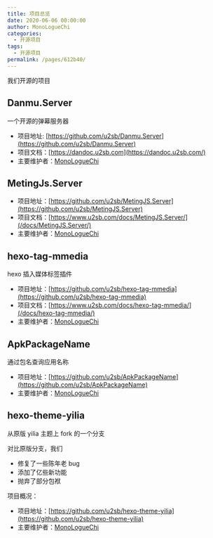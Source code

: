 ```yaml
---
title: 项目总览
date: 2020-06-06 00:00:00
author: MonoLogueChi
categories: 
  - 开源项目
tags: 
  - 开源项目
permalink: /pages/612b40/
---
```


我们开源的项目

<!-- more -->

## Danmu.Server

一个开源的弹幕服务器

- 项目地址: [https://github.com/u2sb/Danmu.Server](https://github.com/u2sb/Danmu.Server)
- 项目文档：[https://dandoc.u2sb.com](https://dandoc.u2sb.com/)
- 主要维护者：[MonoLogueChi](https://github.com/MonoLogueChi)

## MetingJs.Server

- 项目地址：[https://github.com/u2sb/MetingJS.Server](https://github.com/u2sb/MetingJS.Server)
- 项目文档：[https://www.u2sb.com/docs/MetingJS.Server/](/docs/MetingJS.Server/)
- 主要维护者：[MonoLogueChi](https://github.com/MonoLogueChi)

## hexo-tag-mmedia

hexo 插入媒体标签插件

- 项目地址：[https://github.com/u2sb/hexo-tag-mmedia](https://github.com/u2sb/hexo-tag-mmedia)
- 项目文档：[https://www.u2sb.com/docs/hexo-tag-mmedia/](/docs/hexo-tag-mmedia/)
- 主要维护者：[MonoLogueChi](https://github.com/MonoLogueChi)

## ApkPackageName

通过包名查询应用名称

- 项目地址：[https://github.com/u2sb/ApkPackageName](https://github.com/u2sb/ApkPackageName)
- 主要维护者：[MonoLogueChi](https://github.com/MonoLogueChi)

## hexo-theme-yilia

从原版 yilia 主题上 fork 的一个分支

对比原版分支，我们

- 修复了一些陈年老 bug
- 添加了亿些新功能
- 抛弃了部分包袱

项目概况：

- 项目地址：[https://github.com/u2sb/hexo-theme-yilia](https://github.com/u2sb/hexo-theme-yilia)
- 主要维护者：[MonoLogueChi](https://github.com/MonoLogueChi)

